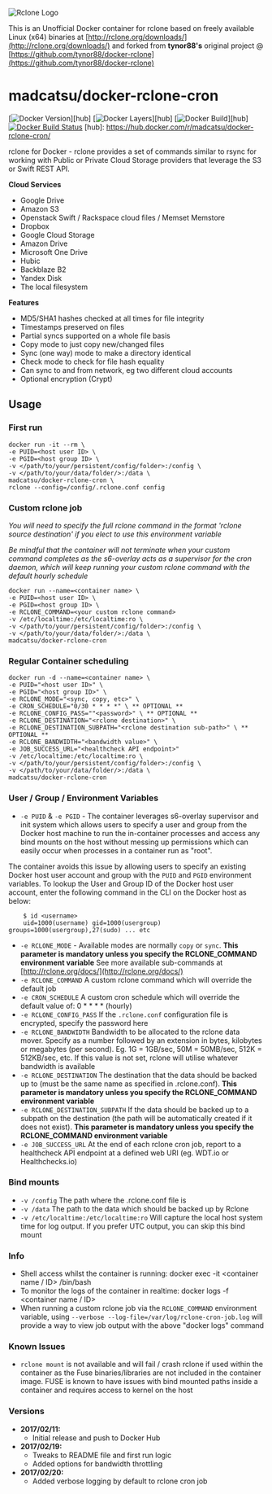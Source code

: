![Rclone Logo](http://rclone.org/img/rclone-120x120.png)

This is an Unofficial Docker container for rclone based on freely available Linux (x64) binaries at [http://rclone.org/downloads/](http://rclone.org/downloads/) and forked from **tynor88's** original project @ [https://github.com/tynor88/docker-rclone](https://github.com/tynor88/docker-rclone)

# madcatsu/docker-rclone-cron

[![Docker Version](https://images.microbadger.com/badges/version/madcatsu/docker-rclone-cron.svg)][hub]
[![Docker Layers](https://images.microbadger.com/badges/image/madcatsu/docker-rclone-cron.svg)][hub]
[![Docker Build](https://img.shields.io/docker/automated/tynor88/rclone.svg)][hub]
[![Docker Build Status](https://img.shields.io/badge/build-passing-brightgreen.svg)](https://hub.docker.com/r/madcatsu/airvideohd/builds/)
[hub]: https://hub.docker.com/r/madcatsu/docker-rclone-cron/


rclone for Docker - rclone provides a set of commands similar to rsync for working with Public or Private Cloud Storage providers that leverage the S3 or Swift REST API.

**Cloud Services**
* Google Drive
* Amazon S3
* Openstack Swift / Rackspace cloud files / Memset Memstore
* Dropbox
* Google Cloud Storage
* Amazon Drive
* Microsoft One Drive
* Hubic
* Backblaze B2
* Yandex Disk
* The local filesystem

**Features**

* MD5/SHA1 hashes checked at all times for file integrity
* Timestamps preserved on files
* Partial syncs supported on a whole file basis
* Copy mode to just copy new/changed files
* Sync (one way) mode to make a directory identical
* Check mode to check for file hash equality
* Can sync to and from network, eg two different cloud accounts
* Optional encryption (Crypt)

## Usage

### First run
```
docker run -it --rm \
-e PUID=<host user ID> \
-e PGID=<host group ID> \
-v </path/to/your/persistent/config/folder>:/config \
-v </path/to/your/data/folder/>:/data \
madcatsu/docker-rclone-cron \
rclone --config=/config/.rclone.conf config
```

### Custom rclone job
_You will need to specify the full rclone command in the format 'rclone <operation> source destination' if you elect to use this environment variable_

_Be mindful that the container will not terminate when your custom command completes as the s6-overlay acts as a supervisor for the cron daemon, which will keep running your custom rclone command with the default hourly schedule_

```
docker run --name=<container name> \
-e PUID=<host user ID> \
-e PGID=<host group ID> \
-e RCLONE_COMMAND=<your custom rclone command>
-v /etc/localtime:/etc/localtime:ro \
-v </path/to/your/persistent/config/folder>:/config \
-v </path/to/your/data/folder/>:/data \
madcatsu/docker-rclone-cron
```

### Regular Container scheduling
```
docker run -d --name=<container name> \
-e PUID="<host user ID>" \
-e PGID="<host group ID>" \
-e RCLONE_MODE="<sync, copy, etc>" \
-e CRON_SCHEDULE="0/30 * * * *" \ ** OPTIONAL **
-e RCLONE_CONFIG_PASS=""<password>" \ ** OPTIONAL **
-e RCLONE_DESTINATION="<rclone destination>" \
-e RCLONE_DESTINATION_SUBPATH="<rclone destination sub-path>" \ ** OPTIONAL **
-e RCLONE_BANDWIDTH="<bandwidth value>" \
-e JOB_SUCCESS_URL="<healthcheck API endpoint>"
-v /etc/localtime:/etc/localtime:ro \
-v </path/to/your/persistent/config/folder>:/config \
-v </path/to/your/data/folder/>:/data \
madcatsu/docker-rclone-cron
```

### User / Group / Environment Variables

* `-e PUID` & `-e PGID` - The container leverages s6-overlay supervisor and init system which allows users to specify a user and group from the Docker host machine to run the in-container processes and access any bind mounts on the host without messing up permissions which can easily occur when processes in a container run as "root".

The container avoids this issue by allowing users to specify an existing Docker host user account and group with the `PUID` and `PGID` environment variables. To lookup the User and Group ID of the Docker host user account, enter the following command in the CLI on the Docker host as below:

```
    $ id <username>
    uid=1000(username) gid=1000(usergroup) groups=1000(usergroup),27(sudo) ... etc
```
* `-e RCLONE_MODE` - Available modes are normally `copy` or `sync`. **This parameter is mandatory unless you specify the RCLONE_COMMAND environment variable** See more available sub-commands at [http://rclone.org/docs/](http://rclone.org/docs/)
* `-e RCLONE_COMMAND` A custom rclone command which will override the default job
* `-e CRON_SCHEDULE` A custom cron schedule which will override the default value of: 0 * * * * (hourly)
* `-e RCLONE_CONFIG_PASS` If the `.rclone.conf` configuration file is encrypted, specify the password here
* `-e RCLONE_BANDWIDTH` Bandwidth to be allocated to the rclone data mover. Specify as a number followed by an extension in bytes, kilobytes or megabytes (per second). Eg. 1G = 1GB/sec, 50M = 50MB/sec, 512K = 512KB/sec, etc. If this value is not set, rclone will utilise whatever bandwidth is available
* `-e RCLONE_DESTINATION` The destination that the data should be backed up to (must be the same name as specified in .rclone.conf). **This parameter is mandatory unless you specify the RCLONE_COMMAND environment variable**
* `-e RCLONE_DESTINATION_SUBPATH` If the data should be backed up to a subpath on the destination (the path will be automatically created if it does not exist). **This parameter is mandatory unless you specify the RCLONE_COMMAND environment variable**
* `-e JOB_SUCCESS_URL` At the end of each rclone cron job, report to a healthcheck API endpoint at a defined web URI (eg. WDT.io or Healthchecks.io)

### Bind mounts

* `-v /config` The path where the .rclone.conf file is
* `-v /data` The path to the data which should be backed up by Rclone
* `-v /etc/localtime:/etc/localtime:ro` Will capture the local host system time for log output. If you prefer UTC output, you can skip this bind mount

### Info

* Shell access whilst the container is running: docker exec -it <container name / ID> /bin/bash
* To monitor the logs of the container in realtime: docker logs -f <container name / ID>
* When running a custom rclone job via the `RCLONE_COMMAND` environment variable, using `--verbose --log-file=/var/log/rclone-cron-job.log` will provide a way to view job output with the above "docker logs" command

### Known Issues
+ `rclone mount` is not available and will fail / crash rclone if used within the container as the Fuse binaries/libraries are not included in the container image. FUSE is known to have issues with bind mounted paths inside a container and requires access to kernel on the host

### Versions

+ **2017/02/11:**
  * Initial release and push to Docker Hub
+ **2017/02/19:**
  * Tweaks to README file and first run logic
  * Added options for bandwidth throttling
+ **2017/02/20:**
  * Added verbose logging by default to rclone cron job
